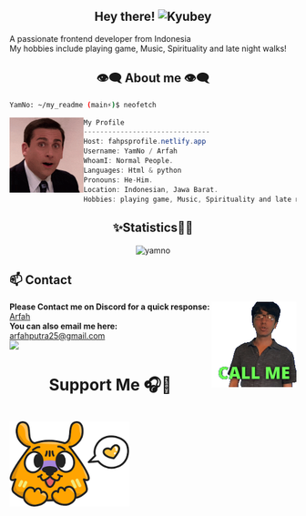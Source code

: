 <h2 align="center">Hey there! <img height="35" alt="Kyubey" src="https://raw.githubusercontent.com/innng/innng/master/assets/kyubey.gif"/></h2>

A passionate frontend developer from Indonesia
<br>
My hobbies include playing game, Music, Spirituality and late night walks!

<h2 align="center"> 👁️‍🗨️ About me 👁️‍🗨️ </h2>

```sh
YamNo: ~/my_readme (main⚡)$ neofetch
```

<img align="left" src="reactions.gif" width="130px"/>

```csharp
My Profile
-------------------------------
Host: fahpsprofile.netlify.app
Username: YamNo / Arfah
WhoamI: Normal People.
Languages: Html & python
Pronouns: He-Him.
Location: Indonesian, Jawa Barat.
Hobbies: playing game, Music, Spirituality and late night walks!
```

<div>
<h2 align="center"> ✨Statistics👨‍💻 </h2>
</div>
<div align="center">
<p><img align="center" src="https://github-readme-stats.vercel.app/api/top-langs?username=yamno&show_icons=true&locale=en&layout=compact" alt="yamno" /></p>
</div>

## **📫 Contact**

<a href="https://github.com/YamNo"><img align="right" width="150" src="buzz-me-call.gif" /></a> **Please Contact me on Discord for a quick
response:** [Arfah](https://discord.com/users/816943973486559304)
<br>
**You can also email me here:** arfahputra25@gmail.com
<br>
[![](https://img.shields.io/badge/Discord-7289DA?logo=discord&logoColor=white)](https://discord.com/users/816943973486559304)
<br> 
<h1 align="center">Support Me 🎧🎤  </h1>
<br>
<a align="center" href="https://saweria.co/Arfah7" target="_blank">
    <img src="images.png" alt="saweria"  style="height: 150px !important;">

</a>





